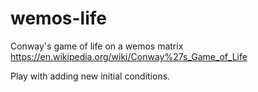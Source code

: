 # wemos-life
Conway's game of life on a wemos matrix
https://en.wikipedia.org/wiki/Conway%27s_Game_of_Life

Play with adding new initial conditions.
